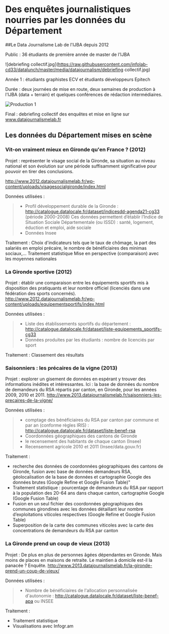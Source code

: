 # Des enquêtes journalistiques nourries par les données du Département

##Le Data Journalisme Lab de l'IJBA depuis 2012

Public : 36 étudiants de première année de master de l’IJBA

![debriefing collectif.jpg](https://raw.githubusercontent.com/infolab-cd33/datalunch/master/media/datajournalism/debriefing collectif.jpg)

Année 1 : étudiants graphistes ECV et étudiants développeurs Epitech

Durée : deux journées de mise en route, deux semaines de production à l'IJBA (data + terrain) et quelques conférences de rédaction intermédiaires.

![Production 1](https://raw.githubusercontent.com/infolab-cd33/datalunch/master/media/datajournalism/production1.jpg)

Final : debriefing collectif des enquêtes et mise en ligne sur www.datajournalismelab.fr




## Les données du Département mises en scène

### Vit-on vraiment mieux en Gironde qu'en France ? (2012)

Projet : représenter le visage social de la Gironde, sa situation au niveau national et son évolution sur une période suffisamment significative pour pouvoir en tirer des conclusions.

http://www.2012.datajournalismelab.fr/wp-content/uploads/visagesocialgironde/index.html

Données utilisées : 
> - Profil développement durable de la Gironde : http://catalogue.datalocale.fr/dataset/indicesdd-agenda21-cg33 (période 2000-2008) 
Ces données permettent d’établir  l’Indice de Situation Sociale Départementale (ou ISSD) : santé, logement, éduction et emploi, aide sociale
> - Données Insee

Traitement :
Choix d'indicateurs tels que le taux de chômage, la part des salariés en emploi précaire, le nombre de bénéficiaires des minimas sociaux,…
Traitement statistique
Mise en perspective (comparaison) avec les moyennes nationales

### La Gironde sportive (2012)

Projet : établir une comparaison entre les équipements sportifs mis à disposition des pratiquants et leur nombre officiel (licenciés dans une fédération des sports concernés). 
http://www.2012.datajournalismelab.fr/wp-content/uploads/equipementsportifs/index.html

Données utilisées : 
> - Liste des établissements sportifs du département : http://catalogue.datalocale.fr/dataset/liste-equipements_sportifs-cg33
> - Données produites par les étudiants : nombre de licenciés par sport

Traitement : 
Classement des résultats

### Saisonniers : les précaires de la vigne (2013)

Projet : explorer un gisement de données en espérant y trouver des informations inédites et intéressantes. Ici : la base de données du nombre de demandeurs du RSA répartis par canton, en Gironde, pour les années 2009, 2010 et 2011.
http://www.2013.datajournalismelab.fr/saisonniers-les-precaires-de-la-vigne/

Données utilisées : 
> - comptage des bénéficiaires du RSA par canton par commune et par an (conforme règles IRIS) : http://catalogue.datalocale.fr/dataset/liste-benef-rsa
> - Coordonnées géographiques des cantons de Gironde
> - le recensement des habitants de chaque canton (Insee)
> - Recensement agricole 2010 et 2011 (Insee/data.gouv.fr)

Traitement : 
- recherche des données de coordonnées géographiques des cantons de Gironde, fusion avec base de données demandeurs RSA, géolocalisation de la base de données et cartographie Google des données brutes (Google Refine et Google Fusion Table)"
- Traitement statistique : pourcentage de demandeurs du RSA par rapport à la population des 20-64 ans dans chaque canton, cartographie Google (Google Fusion Table)
- Fusion en un seul fichier des coordonnées géographiques des communes girondines avec les données détaillant leur nombre d’exploitations viticoles respectives (Google Refine et Google Fusion Table)
- Superposition de la carte des communes viticoles avec la carte des concentrations de demandeurs du RSA par canton

### La Gironde prend un coup de vieux (2013)

Projet : De plus en plus de personnes âgées dépendantes en Gironde. Mais moins de places en maisons de retraite. Le maintien à domicile est-il la panacée ? Enquête.
http://www.2013.datajournalismelab.fr/la-gironde-prend-un-coup-de-vieux/

Données utilisées : 
> - Nombre de bénéficiaires de l'allocation personnalisée d'autonomie : http://catalogue.datalocale.fr/dataset/liste-benef-apa
ou INSEE

Traitement : 

- Traitement statistique
- Visualisations avec Infogr.am
